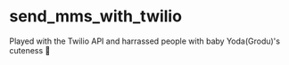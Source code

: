 # send_mms_with_twilio

Played with the Twilio API and harrassed people with baby Yoda(Grodu)'s cuteness 👾
